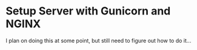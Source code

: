 # Setup Server with Gunicorn and NGINX

I plan on doing this at some point, but still need to figure out how to do it...
